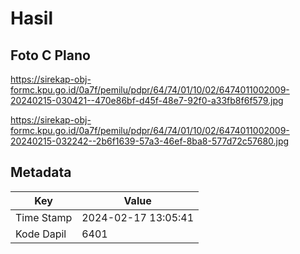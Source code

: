 # Hasil

## Foto C Plano

https://sirekap-obj-formc.kpu.go.id/0a7f/pemilu/pdpr/64/74/01/10/02/6474011002009-20240215-030421--470e86bf-d45f-48e7-92f0-a33fb8f6f579.jpg

https://sirekap-obj-formc.kpu.go.id/0a7f/pemilu/pdpr/64/74/01/10/02/6474011002009-20240215-032242--2b6f1639-57a3-46ef-8ba8-577d72c57680.jpg


## Metadata

| Key        | Value               |
| ---------- | ------------------- |
| Time Stamp | 2024-02-17 13:05:41 |
| Kode Dapil | 6401                |



